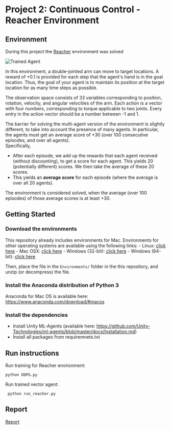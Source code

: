 [//]: # (Image References)

[image1]: https://user-images.githubusercontent.com/10624937/43851024-320ba930-9aff-11e8-8493-ee547c6af349.gif "Trained Agent"
[image2]: https://user-images.githubusercontent.com/10624937/43851646-d899bf20-9b00-11e8-858c-29b5c2c94ccc.png "Crawler"


# Project 2: Continuous Control - Reacher Environment

## Environment

During this project the [Reacher](https://github.com/Unity-Technologies/ml-agents/blob/master/docs/Learning-Environment-Examples.md#reacher) environment was solved 


![Trained Agent][image1]

In this environment, a double-jointed arm can move to target locations. 
A reward of +0.1 is provided for each step that the agent's hand is in the goal location. 
Thus, the goal of your agent is to maintain its position at the target location for as many time steps as possible.

The observation space consists of 33 variables corresponding to position, rotation, velocity, and angular velocities of the arm. 
Each action is a vector with four numbers, corresponding to torque applicable to two joints. 
Every entry in the action vector should be a number between -1 and 1.

The barrier for solving the multi-agent version of the environment is slightly different, to take into account the presence of many agents.
In particular, the agents must get an average score of +30 (over 100 consecutive episodes, and over all agents).  
Specifically,
- After each episode, we add up the rewards that each agent received (without discounting), to get a score for each agent.  This yields 20 (potentially different) scores.  We then take the average of these 20 scores. 
- This yields an **average score** for each episode (where the average is over all 20 agents).

The environment is considered solved, when the average (over 100 episodes) of those average scores is at least +30. 

## Getting Started

### Download the environments
This repository already includes environments  for Mac. 
Environments for other operating systems are available using the following links: 
        - Linux: [click here](https://s3-us-west-1.amazonaws.com/udacity-drlnd/P2/Reacher/Reacher_Linux.zip)
        - Mac OSX: [click here](https://s3-us-west-1.amazonaws.com/udacity-drlnd/P2/Reacher/Reacher.app.zip)
        - Windows (32-bit): [click here](https://s3-us-west-1.amazonaws.com/udacity-drlnd/P2/Reacher/Reacher_Windows_x86.zip)
        - Windows (64-bit): [click here](https://s3-us-west-1.amazonaws.com/udacity-drlnd/P2/Reacher/Reacher_Windows_x86_64.zip)

Then, place the file in the `Environments/` folder in the this repository, and unzip (or decompress) the file.  

### Install the Anaconda distribution of Python 3
Anaconda for Mac OS is available here: https://www.anaconda.com/download/#macos

### Install the dependencies

- Install Unity ML-Agents (available here: https://github.com/Unity-Technologies/ml-agents/blob/master/docs/Installation.md)
- Install all packages from requiremnets.txt
  
## Run instructions

Run training for Reacher environment: 

    python DDPG.py
    
Run trained vector agent: 

     python run_reacher.py
     
## Report
[Report](https://github.com/mshtelma/Udacity-Deep-Reinforcement-Learning-ND-Projects/blob/master/continuous-control/report.md)